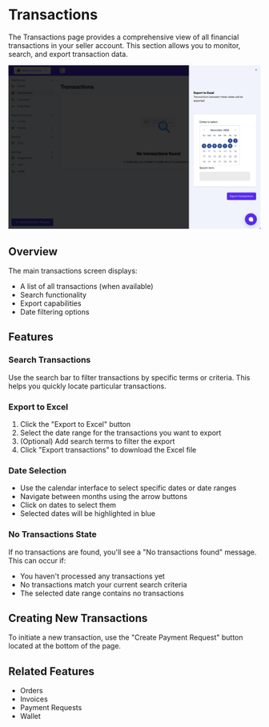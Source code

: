 # Transactions

The Transactions page provides a comprehensive view of all financial transactions in your seller account. This section allows you to monitor, search, and export transaction data.


![1730490322379](image/transaction/1730490322379.png)

## Overview

The main transactions screen displays:

- A list of all transactions (when available)
- Search functionality
- Export capabilities
- Date filtering options

## Features

### Search Transactions

Use the search bar to filter transactions by specific terms or criteria. This helps you quickly locate particular transactions.

### Export to Excel

1. Click the "Export to Excel" button
2. Select the date range for the transactions you want to export
3. (Optional) Add search terms to filter the export
4. Click "Export transactions" to download the Excel file

### Date Selection

- Use the calendar interface to select specific dates or date ranges
- Navigate between months using the arrow buttons
- Click on dates to select them
- Selected dates will be highlighted in blue

### No Transactions State

If no transactions are found, you'll see a "No transactions found" message. This can occur if:

- You haven't processed any transactions yet
- No transactions match your current search criteria
- The selected date range contains no transactions

## Creating New Transactions

To initiate a new transaction, use the "Create Payment Request" button located at the bottom of the page.

## Related Features

- Orders
- Invoices
- Payment Requests
- Wallet
